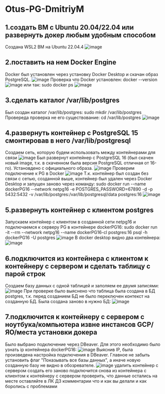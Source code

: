 # Otus-PG-DmitriyM
## 1.создать ВМ с Ubuntu 20.04/22.04 или развернуть докер любым удобным способом
Создана WSL2 ВМ на Ubuntu 22.04.4
![image](https://github.com/md31git/Otus-PG-DmitriyM/assets/108184930/0c0bcc10-00f3-4277-86fb-d21289f7485c)
## 2.поставить на нем Docker Engine
Docker был установлен через установку Docker Desktop и скачан образ PostgreSQL.
![image](https://github.com/md31git/Otus-PG-DmitriyM/assets/108184930/2d49e1ae-8dac-4bbb-9e88-65cc9aa39c33)
Проверка что Docker установлен:
docker --version
![image](https://github.com/md31git/Otus-PG-DmitriyM/assets/108184930/48e1f242-9e07-4e90-976e-cc3a0ca3b7ec)
или так: sudo docker ps
![image](https://github.com/md31git/Otus-PG-DmitriyM/assets/108184930/76d925e0-2052-4732-9e83-b120df77eadd)
## 3.сделать каталог /var/lib/postgres
Был создан каталог /var/lib/postgres: sudo mkdir /var/lib/postgres
Провереда проверка не его существование: cd /var/lib/postgres
![image](https://github.com/md31git/Otus-PG-DmitriyM/assets/108184930/c7cc30ee-b820-49c4-ae5e-19c13c0947e2)
## 4.развернуть контейнер с PostgreSQL 15 смонтировав в него /var/lib/postgresql
Создаем сеть, которую будем использовать между контейнерами для связи
![image](https://github.com/md31git/Otus-PG-DmitriyM/assets/108184930/0154ba85-2eda-42ad-926a-33e61f64b07f)
Был развернут контейнер с PostgreSQL 16 (был скачен новый image, т.к. в скаченном была версия PostgreSQL отличная от 16-го). Установдено с официального образа.
![image](https://github.com/md31git/Otus-PG-DmitriyM/assets/108184930/1bc550ee-31c3-4f3d-94e0-b752d9214643)
Проверим подключение к PG в Docker
![image](https://github.com/md31git/Otus-PG-DmitriyM/assets/108184930/27c208f9-0f32-4435-9556-953489727297)
Т.к. контейнер был создан без связи с сетью, созданной выше, контейнер был удален через Docker Desktop и запущен заново через команду:
sudo docker run --name dockerPG16 --network netpg16 -e POSTGRES_PASSWORD=67890 -d -p 5432:5432 -v /var/lib/postgres:/var/lib/postgresql/data postgres:16
![image](https://github.com/md31git/Otus-PG-DmitriyM/assets/108184930/636a9d86-6174-41df-8c77-fd9de8889837)
## 5.развернуть контейнер с клиентом postgres
Запускаем контейнер с клиентом в созданной сети netpg16 и подключаемся к серверу PG в контейнере dockerPG16:
sudo docker run -it --rm --network netpg16 --name dockerPG16-cl postgres:16 psql -h dockerPG16 -U postgres
![image](https://github.com/md31git/Otus-PG-DmitriyM/assets/108184930/8d569b21-a43e-43dc-82bb-620dbbd5be71)
В docker desktop видно два контейнера:
![image](https://github.com/md31git/Otus-PG-DmitriyM/assets/108184930/e27d49b1-e705-431f-975b-568859152dd0)
## 6.подключится из контейнера с клиентом к контейнеру с сервером и сделать таблицу с парой строк
Создаем базу данных с одной таблицей и заполяем ее двумя записями:
![image](https://github.com/md31git/Otus-PG-DmitriyM/assets/108184930/450839e0-6e1d-434c-92db-94735599304f)
При проверке было выяснено что таблица была создана в БД postgres, т.к. перед созданием БД не было переключен контекст на созданную БД. Была создана заново в нужно БД:
![image](https://github.com/md31git/Otus-PG-DmitriyM/assets/108184930/bc79c351-2da0-410a-8ffa-82de29dced52)
## 7.подключится к контейнеру с сервером с ноутбука/компьютера извне инстансов GCP/ЯО/места установки докера
Было выбрано подключение через DBeaver. Для этого необходимо было узнать ip контейнера dockerPG16:
![image](https://github.com/md31git/Otus-PG-DmitriyM/assets/108184930/37f2a89f-856c-4ac3-9bac-5f02c9919dd9)
Выяснив IP, была произведена настройка подключения в DBeaver. Главное не забыть установить флаг "Показывать все базы данных", а иначе новую созданную базу не видно в обозревателе.
![image](https://github.com/md31git/Otus-PG-DmitriyM/assets/108184930/9effe528-498f-46a6-b07e-495ba20b69ab)
удалить контейнер с сервером
создать его заново
подключится снова из контейнера с клиентом к контейнеру с сервером
проверить, что данные остались на месте
оставляйте в ЛК ДЗ комментарии что и как вы делали и как боролись с проблемами
